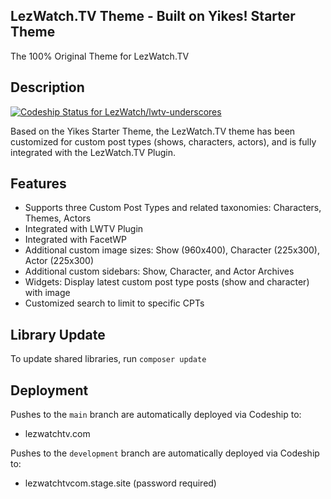 ## LezWatch.TV Theme - Built on Yikes! Starter Theme

The 100% Original Theme for LezWatch.TV

## Description

[ ![Codeship Status for LezWatch/lwtv-underscores](https://app.codeship.com/projects/23254790-5aa1-0135-27f4-1aaa9552a23d/status?branch=production)](https://lezwatchtv.com)

Based on the Yikes Starter Theme, the LezWatch.TV theme has been customized for custom post types (shows, characters, actors), and is fully integrated with the LezWatch.TV Plugin.

## Features

* Supports three Custom Post Types and related taxonomies: Characters, Themes, Actors
* Integrated with LWTV Plugin
* Integrated with FacetWP
* Additional custom image sizes: Show (960x400), Character (225x300), Actor (225x300)
* Additional custom sidebars: Show, Character, and Actor Archives
* Widgets: Display latest custom post type posts (show and character) with image
* Customized search to limit to specific CPTs

## Library Update

To update shared libraries, run `composer update`

## Deployment

Pushes to the `main` branch are automatically deployed via Codeship to:

* lezwatchtv.com

Pushes to the `development` branch are automatically deployed via Codeship to:

* lezwatchtvcom.stage.site (password required)
